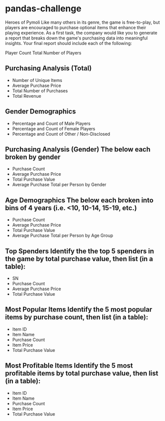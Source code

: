 # pandas-challenge

Heroes of Pymoli Like many others in its genre, the game is free-to-play, but players are encouraged to purchase optional items that enhance their playing experience. As a first task, the company would like you to generate a report that breaks down the game's purchasing data into meaningful insights. Your final report should include each of the following:

Player Count Total Number of Players

## Purchasing Analysis (Total)
  * Number of Unique Items
  * Average Purchase Price
  * Total Number of Purchases
  * Total Revenue
  
## Gender Demographics
  * Percentage and Count of Male Players
  * Percentage and Count of Female Players
  * Percentage and Count of Other / Non-Disclosed

## Purchasing Analysis (Gender) The below each broken by gender
  * Purchase Count
  * Average Purchase Price
  * Total Purchase Value
  * Average Purchase Total per Person by Gender

## Age Demographics The below each broken into bins of 4 years (i.e. <10, 10-14, 15-19, etc.)
  * Purchase Count
  * Average Purchase Price
  * Total Purchase Value
  * Average Purchase Total per Person by Age Group

## Top Spenders Identify the the top 5 spenders in the game by total purchase value, then list (in a table):
  * SN
  * Purchase Count
  * Average Purchase Price
  * Total Purchase Value

## Most Popular Items Identify the 5 most popular items by purchase count, then list (in a table):
  * Item ID
  * Item Name
  * Purchase Count
  * Item Price
  * Total Purchase Value

## Most Profitable Items Identify the 5 most profitable items by total purchase value, then list (in a table):
  * Item ID
  * Item Name
  * Purchase Count
  * Item Price
  * Total Purchase Value
